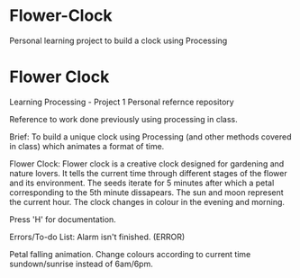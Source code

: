 # Flower-Clock
Personal learning project to build a clock using Processing


# Flower Clock
Learning Processing - Project 1
Personal refernce repository


Reference to work done previously using processing in class.

Brief:
To build a unique clock using Processing (and other methods covered in class) which animates a format of time.

Flower Clock:
Flower clock is a creative clock designed for gardening and nature lovers.
It tells the current time through different stages of the flower and its environment.
The seeds iterate for 5 minutes after which a petal corresponding to the 5th minute dissapears.
The sun and moon represent the current hour.
The clock changes in colour in the evening and morning.

Press 'H' for documentation.

Errors/To-do List:
Alarm isn't finished. (ERROR)

Petal falling animation.
Change colours according to current time sundown/sunrise instead of 6am/6pm.
